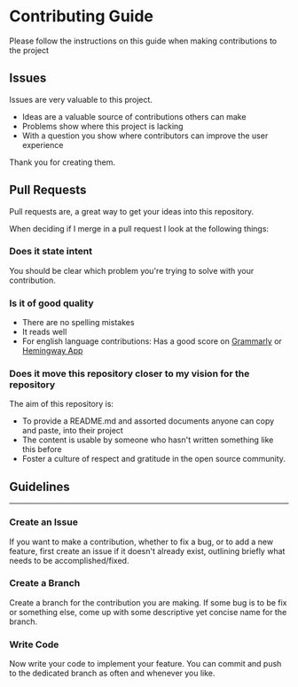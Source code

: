# Contributing Guide
Please follow the instructions on this guide when making contributions to the project

## Issues

Issues are very valuable to this project.

* Ideas are a valuable source of contributions others can make
* Problems show where this project is lacking
* With a question you show where contributors can improve the user experience

Thank you for creating them.

## Pull Requests

Pull requests are, a great way to get your ideas into this repository.

When deciding if I merge in a pull request I look at the following things:

### Does it state intent

You should be clear which problem you're trying to solve with your contribution.


### Is it of good quality

* There are no spelling mistakes
* It reads well
* For english language contributions: Has a good score on [Grammarly](grammarly.com) or [Hemingway App](http://www.hemingwayapp.com/)

### Does it move this repository closer to my vision for the repository

The aim of this repository is:

* To provide a README.md and assorted documents anyone can copy and paste, into their project
* The content is usable by someone who hasn't written something like this before
* Foster a culture of respect and gratitude in the open source community.

## Guidelines
---

### Create an Issue
If you want to make a contribution, whether to fix a bug, or to add a new feature, first create an issue if it doesn't already exist, outlining briefly what needs to be accomplished/fixed.

### Create a Branch
Create a branch for the contribution you are making. If some bug is to be fix or something else, come up with some descriptive yet concise name for the branch.

### Write Code
Now write your code to implement your feature. You can commit and push to the dedicated branch as often and whenever you like.